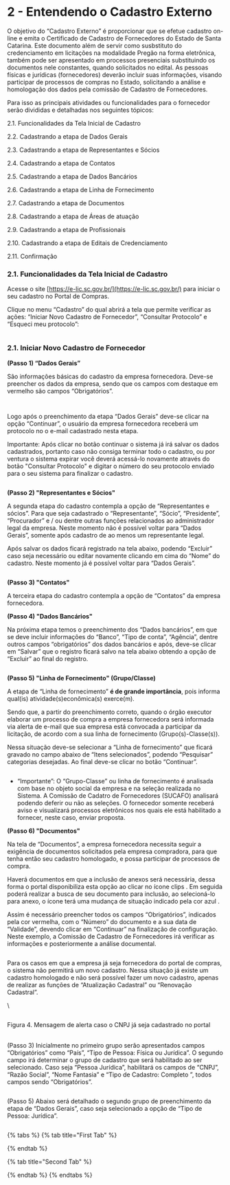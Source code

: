 # 2 - Entendendo o Cadastro Externo

O objetivo do “Cadastro Externo” é proporcionar que se efetue cadastro on-line e emita o Certificado de Cadastro de Fornecedores do Estado de Santa Catarina. Este documento além de servir como susbstituto do credenciamento em licitações na modalidade Pregão na forma eletrônica, também pode ser apresentado em processos presenciais substituindo os documentos nele constantes, quando solicitados no edital. As pessoas físicas e jurídicas (fornecedores) deverão incluir suas informações, visando participar de processos de compras no Estado, solicitando a análise e homologação dos dados pela comissão de Cadastro de Fornecedores.

Para isso as principais atividades ou funcionalidades para o fornecedor serão divididas e detalhadas nos seguintes tópicos:

2.1. Funcionalidades da Tela Inicial de Cadastro&#x20;

2.2. Cadastrando a etapa de Dados Gerais

&#x20;2.3. Cadastrando a etapa de Representantes e Sócios&#x20;

2.4. Cadastrando a etapa de Contatos&#x20;

2.5. Cadastrando a etapa de Dados Bancários

&#x20;2.6. Cadastrando a etapa de Linha de Fornecimento

&#x20;2.7. Cadastrando a etapa de Documentos&#x20;

2.8. Cadastrando a etapa de Áreas de atuação

&#x20;2.9. Cadastrando a etapa de Profissionais

&#x20;2.10. Cadastrando a etapa de Editais de Credenciamento&#x20;

2.11. Confirmação&#x20;



### 2.1. Funcionalidades da Tela Inicial de Cadastro&#x20;

Acesse o site [https://e-lic.sc.gov.br/](https://e-lic.sc.gov.br/) para iniciar o seu cadastro no Portal de Compras.

Clique no menu “Cadastro”  do qual abrirá a tela que permite verificar as ações: “Iniciar Novo Cadastro de Fornecedor”, “Consultar Protocolo” e “Esqueci meu protocolo”:

<figure><img src="../../.gitbook/assets/Capturar (4).JPG" alt=""><figcaption></figcaption></figure>

### 2.1. Iniciar Novo Cadastro de Fornecedor

**(Passo 1)  “Dados Gerais”**&#x20;

São informações básicas do cadastro da empresa fornecedora. Deve-se preencher os dados da empresa, sendo que os campos com destaque em vermelho são campos “Obrigatórios”.

<figure><img src="../../.gitbook/assets/Capturar11.JPG" alt=""><figcaption></figcaption></figure>

<figure><img src="../../.gitbook/assets/Capturar (6).JPG" alt=""><figcaption></figcaption></figure>

Logo após o preenchimento da etapa “Dados Gerais” deve-se clicar na opção “Continuar”, o usuário da empresa fornecedora receberá um protocolo no o e-mail cadastrado nesta etapa.&#x20;

Importante: Após clicar no botão continuar o sistema já irá salvar os dados cadastrados, portanto caso não consiga terminar todo o cadastro, ou por ventura o sistema expirar você deverá acessá-lo novamente através do botão "Consultar Protocolo" e digitar o número do seu protocolo enviado para o seu sistema para finalizar o cadastro.



<figure><img src="../../.gitbook/assets/Capturar (7).JPG" alt=""><figcaption></figcaption></figure>

**(Passo 2) "Representantes e Sócios"**

A segunda etapa do cadastro contempla a opção de “Representantes e sócios”. Para que seja cadastrado o “Representante”, “Sócio”, “Presidente”, “Procurador” e / ou dentre outras funções relacionados ao administrador legal da empresa. Neste momento não é possível voltar para “Dados Gerais”, somente após cadastro de ao menos um representante legal.

Após salvar os dados ficará registrado na tela abaixo, podendo “Excluir” caso seja necessário ou editar novamente clicando em cima do “Nome” do cadastro. Neste momento já é possível voltar para “Dados Gerais”.

<figure><img src="../../.gitbook/assets/Capturar (8).JPG" alt=""><figcaption></figcaption></figure>

**(Passo 3) "Contatos"**

A terceira etapa do cadastro contempla a opção de “Contatos” da empresa fornecedora.

**(Passo 4) "Dados Bancários"**

Na próxima etapa temos o preenchimento dos “Dados bancários”, em que se deve incluir informações do “Banco”, “Tipo de conta”, “Agência”, dentre outros campos “obrigatórios” dos dados bancários e após, deve-se clicar em “Salvar” que o registro ficará salvo na tela abaixo obtendo a opção de “Excluir” ao final do registro.

<figure><img src="../../.gitbook/assets/Capturar (9).JPG" alt=""><figcaption></figcaption></figure>

**(Passo 5) "Linha de Fornecimento" (Grupo/Classe)**

A etapa de “Linha de fornecimento” **é de grande importância**, pois informa qual(is) atividade(s)econômica(s) exerce(m).&#x20;

Sendo que, a partir do preenchimento correto, quando o órgão executor elaborar um processo de compra a empresa fornecedora será informada via alerta de e-mail que sua empresa está convocada a participar da licitação, de acordo com a sua linha de fornecimento (Grupo(s)-Classe(s)).&#x20;

Nessa situação deve-se selecionar a “Linha de fornecimento” que ficará gravado no campo abaixo de “Itens selecionados”, podendo “Pesquisar” categorias desejadas. Ao final deve-se clicar no botão “Continuar”.

<figure><img src="../../.gitbook/assets/Capturar (11).JPG" alt=""><figcaption></figcaption></figure>

* “Importante”: O “Grupo-Classe” ou linha de fornecimento é analisada com base no objeto social da empresa e na seleção realizada no Sistema. A Comissão de Cadatro de Fornecedores (SUCAFO) analisará podendo deferir ou não as seleções. O fornecedor somente receberá aviso e visualizará processos eletrônicos nos quais ele está habilitado a fornecer, neste caso, enviar proposta.

**(Passo 6) "Documentos"**&#x20;

Na tela de “Documentos”, a empresa fornecedora necessita seguir a exigência de documentos solicitados pela empresa compradora, para que tenha então seu cadastro homologado, e possa participar de processos de compra.

Haverá documentos em que a inclusão de anexos será necessária, dessa forma o portal disponibiliza esta opção ao clicar no ícone clips . Em seguida poderá realizar a busca de seu documento para inclusão, ao selecioná-lo para anexo, o ícone terá uma mudança de situação indicado pela cor azul .

Assim é necessário preencher todos os campos “Obrigatórios”, indicados pela cor vermelha, com o “Número” do documento e a sua data de “Validade”, devendo clicar em “Continuar” na finalização de configuração. Neste exemplo, a Comissão de Cadastro de Fornecedores irá verificar as informações e posteriormente a análise documental.

<figure><img src="../../.gitbook/assets/Capturar (12).JPG" alt=""><figcaption></figcaption></figure>





Para os casos em que a empresa já seja fornecedora do portal de compras, o sistema não permitirá um novo cadastro. Nessa situação já existe um cadastro homologado e não será possível fazer um novo cadastro, apenas de realizar as funções de “Atualização Cadastral” ou “Renovação Cadastral”.

\


<figure><img src="../../.gitbook/assets/image (2).png" alt=""><figcaption></figcaption></figure>

Figura 4. Mensagem de alerta caso o CNPJ já seja cadastrado no portal

\
(Passo 3) Inicialmente no primeiro grupo serão apresentados campos “Obrigatórios” como “País”, “Tipo de Pessoa: Física ou Jurídica”. O segundo campo irá determinar o grupo de cadastro que será habilitado ao ser selecionado. Caso seja “Pessoa Jurídica”, habilitará os campos de “CNPJ”, “Razão Social”, “Nome Fantasia” e “Tipo de Cadastro: Completo ”, todos campos sendo “Obrigatórios”.

<figure><img src="../../.gitbook/assets/Capturar.JPG" alt=""><figcaption></figcaption></figure>

(Passo 5) Abaixo será detalhado o segundo grupo de preenchimento da etapa de “Dados Gerais”, caso seja selecionado a opção de “Tipo de Pessoa: Jurídica”.



&#x20;

<figure><img src="../../.gitbook/assets/Capturar (3).JPG" alt=""><figcaption></figcaption></figure>



{% tabs %}
{% tab title="First Tab" %}

{% endtab %}

{% tab title="Second Tab" %}

{% endtab %}
{% endtabs %}
